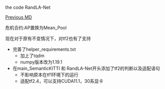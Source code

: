the code RandLA-Net


[Previous MD](/READIT.md)


危机合约:AP置换为Mean_Pool


现在对于原有不变情况下，对tf2也有了支持


* 完善了helper_requirements.txt
    - 加上了tqdm
    - numpy版本改为1.19.1
* 在main_SemanticKITTI 和 RandLA-Net开头添加了tf2的判断以及适配语句
    * 不影响原本在tf1环境下的运行
    * 适配tf2.4，可以支持CUDA11.1，30系显卡


